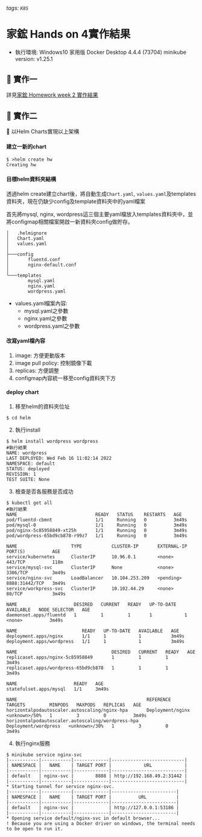###### tags: `K8S`
# 家鋐 Hands on 4實作結果
- 執行環境: Windows10 家用版
Docker Desktop 4.4.4 (73704) 
minikube version: v1.25.1
## :pencil: 實作一

詳見[家鋐 Homework week 2 實作結果](https://github.com/izero0324/kubernetes-adoption-hands-on/blob/esun/homework/week2/%E5%AE%B6%E9%8B%90%20Homework%20week%202%20%E5%AF%A6%E4%BD%9C%E7%B5%90%E6%9E%9C.md)
 
## :pencil: 實作二
:dart: 以Helm Charts實現以上架構

#### 建立一新的chart
```bash=
$ >helm create hw
Creating hw
```

#### 目標helm資料夾結構
透過helm create建立chart後，將自動生成`Chart.yaml`, `values.yaml`及templates資料夾，現在仍缺少config及template資料夾中的yaml檔案

首先將mysql, nginx, wordpress這三個主要yaml檔放入templates資料夾中，並將configmap相關檔案開啟一新資料夾config做貯存。

```
│   .helmignore
│   Chart.yaml
│   values.yaml
│   
├───config
│       fluentd.conf
│       nginx-default.conf
│       
└───templates
        mysql.yaml
        nginx.yaml
        wordpress.yaml
```
- values.yaml檔案內容:
    - mysql.yaml之參數
    - nginx.yaml之參數
    - wordpress.yaml之參數


#### 改寫yaml檔內容
1. image: 方便更動版本
2. image pull policy: 控制鏡像下載
3. replicas: 方便調整
4. configmap內容統一移至config資料夾下方

#### deploy chart
1. 移至helm的資料夾位址
```bash=
$ cd helm
```
2. 執行install
```bash=
$ helm install wordpress wordpress
#執行結果
NAME: wordpress
LAST DEPLOYED: Wed Feb 16 11:02:14 2022
NAMESPACE: default
STATUS: deployed
REVISION: 1
TEST SUITE: None
```

3. 檢查是否各服務是否成功
```bash=
$ kubectl get all
#執行結果
NAME                             READY   STATUS    RESTARTS   AGE
pod/fluentd-cbmnt                1/1     Running   0          3m49s
pod/mysql-0                      1/1     Running   0          3m49s
pod/nginx-5c85958849-xt25h       1/1     Running   0          3m49s
pod/wordpress-65bd9cb878-r99z7   1/1     Running   0          3m49s

NAME                    TYPE           CLUSTER-IP       EXTERNAL-IP   PORT(S)          AGE
service/kubernetes      ClusterIP      10.96.0.1        <none>        443/TCP          118m
service/mysql-svc       ClusterIP      None             <none>        3306/TCP         3m49s
service/nginx-svc       LoadBalancer   10.104.253.209   <pending>     8888:31442/TCP   3m49s
service/workpress-svc   ClusterIP      10.102.44.29     <none>        80/TCP           3m49s

NAME                     DESIRED   CURRENT   READY   UP-TO-DATE   AVAILABLE   NODE SELECTOR   AGE
daemonset.apps/fluentd   1         1         1       1            1           <none>          3m49s

NAME                        READY   UP-TO-DATE   AVAILABLE   AGE
deployment.apps/nginx       1/1     1            1           3m49s
deployment.apps/wordpress   1/1     1            1           3m49s

NAME                                   DESIRED   CURRENT   READY   AGE
replicaset.apps/nginx-5c85958849       1         1         1       3m49s
replicaset.apps/wordpress-65bd9cb878   1         1         1       3m49s

NAME                     READY   AGE
statefulset.apps/mysql   1/1     3m49s

NAME                                                REFERENCE              TARGETS         MINPODS   MAXPODS   REPLICAS   AGE
horizontalpodautoscaler.autoscaling/nginx-hpa       Deployment/nginx       <unknown>/50%   1         3         0          3m49s
horizontalpodautoscaler.autoscaling/wordpress-hpa   Deployment/wordpress   <unknown>/30%   1         3         0          3m49s
```

4. 執行nginx服務
```bash=
$ minikube service nginx-svc
|-----------|-----------|-------------|---------------------------|
| NAMESPACE |   NAME    | TARGET PORT |            URL            |
|-----------|-----------|-------------|---------------------------|
| default   | nginx-svc |        8888 | http://192.168.49.2:31442 |
|-----------|-----------|-------------|---------------------------|
* Starting tunnel for service nginx-svc.
|-----------|-----------|-------------|------------------------|
| NAMESPACE |   NAME    | TARGET PORT |          URL           |
|-----------|-----------|-------------|------------------------|
| default   | nginx-svc |             | http://127.0.0.1:53186 |
|-----------|-----------|-------------|------------------------|
* Opening service default/nginx-svc in default browser...
! Because you are using a Docker driver on windows, the terminal needs to be open to run it.
```
